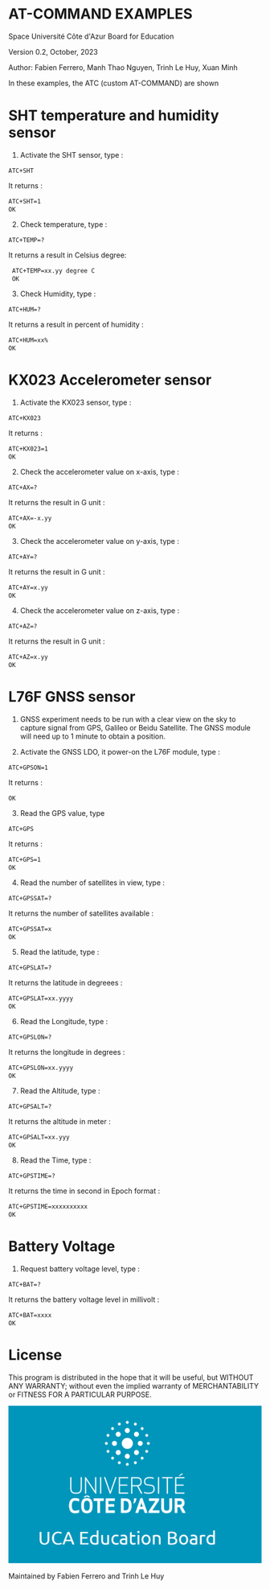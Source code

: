 # AT-COMMAND EXAMPLES
Space Université Côte d'Azur Board for Education

Version 0.2, October, 2023

Author: Fabien Ferrero, Manh Thao Nguyen, Trinh Le Huy, Xuan Minh

In these examples, the ATC (custom AT-COMMAND) are shown


# SHT temperature and humidity sensor

1. Activate the SHT sensor, type :

```
ATC+SHT
```
It returns : 

    ATC+SHT=1
    OK
    
2. Check temperature, type :

```
ATC+TEMP=?
```
It returns a result in Celsius degree: 

     ATC+TEMP=xx.yy degree C
     OK

3. Check Humidity, type :

```
ATC+HUM=?
```
It returns a result in percent of humidity :

    ATC+HUM=xx%
    OK

# KX023 Accelerometer sensor

1. Activate the KX023 sensor, type :

```
ATC+KX023
```
It returns : 

    ATC+KX023=1
    OK
    
2. Check the accelerometer value on x-axis, type :

 ```
 ATC+AX=?
 ```
It returns the result in G unit : 

    ATC+AX=-x.yy
    OK

3. Check the accelerometer value on y-axis, type :

 ```
 ATC+AY=?
 ```
It returns the result in G unit : 

    ATC+AY=x.yy
    OK

4. Check the accelerometer value on z-axis, type :

```
ATC+AZ=?
```
It returns the result in G unit : 

    ATC+AZ=x.yy
    OK

# L76F GNSS sensor

1. GNSS experiment needs to be run with a clear view on the sky to capture signal from GPS, Galileo or Beidu Satellite.
   The GNSS module will need up to 1 minute to obtain a position.

3. Activate the GNSS LDO, it power-on the L76F module, type :

```
ATC+GPSON=1
```
It returns : 

    OK

3. Read the GPS value, type

```
ATC+GPS
```
It returns : 

    ATC+GPS=1
    OK
    
4. Read the number of satellites in view, type : 

```
ATC+GPSSAT=?
```
It returns the number of satellites available : 

    ATC+GPSSAT=x
    OK

5. Read the latitude, type : 

```
ATC+GPSLAT=?
```
It returns the latitude in degreees : 

    ATC+GPSLAT=xx.yyyy
    OK

6. Read the Longitude, type : 

```
ATC+GPSLON=?
```
It returns the longitude in degrees : 

    ATC+GPSLON=xx.yyyy
    OK

7. Read the Altitude, type : 

```
ATC+GPSALT=?
```
It returns the altitude in meter : 

    ATC+GPSALT=xx.yyy
    OK

8. Read the Time, type : 

```
ATC+GPSTIME=?
```
It returns the time in second in Epoch format : 

    ATC+GPSTIME=xxxxxxxxxx
    OK

# Battery Voltage

1. Request battery voltage level, type :

```
ATC+BAT=?
```
It returns the battery voltage level in millivolt : 

    ATC+BAT=xxxx
    OK
    




# License

This program is distributed in the hope that it will be useful, but WITHOUT ANY WARRANTY; without even the implied warranty of MERCHANTABILITY or FITNESS FOR A PARTICULAR PURPOSE.

<img src="https://github.com/FabienFerrero/UCA21/blob/main/Doc/Pictures/UCA_logo.png">

Maintained by Fabien Ferrero and Trinh Le Huy
